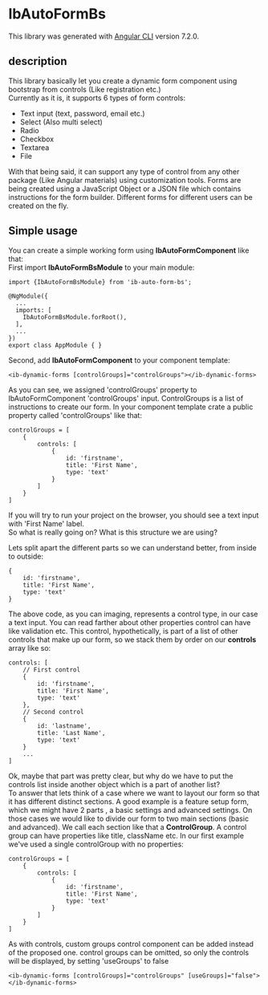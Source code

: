 # IbAutoFormBs

This library was generated with [Angular CLI](https://github.com/angular/angular-cli) version 7.2.0.

## description
This library basically let you create a dynamic form component using bootstrap from controls (Like registration etc.) <br/>
Currently as it is, it supports 6 types of form controls:
* Text input (text, password, email etc.)
* Select (Also multi select)
* Radio
* Checkbox
* Textarea
* File

With that being said, it can support any type of control from any other package (Like Angular materials) using customization tools.
Forms are being created using a JavaScript Object or a JSON file which contains instructions for the form builder. Different forms for different users can be created on the fly.

## Simple usage
You can create a simple working form using **IbAutoFormComponent** like that: <br>
First import **IbAutoFormBsModule** to your main module:

```
import {IbAutoFormBsModule} from 'ib-auto-form-bs';

@NgModule({
  ...
  imports: [
    IbAutoFormBsModule.forRoot(),
  ],
  ...
})
export class AppModule { }

``` 
Second, add **IbAutoFormComponent** to your component template:
```ignorelang
<ib-dynamic-forms [controlGroups]="controlGroups"></ib-dynamic-forms>
```

As you can see, we assigned 'controlGroups' property to IbAutoFormComponent 'controlGroups' input. ControlGroups is a list of instructions to create our form.
In your component template crate a public property called 'controlGroups' like that:

```ignorelang
controlGroups = [
    {
        controls: [
            {
                id: 'firstname',
                title: 'First Name',
                type: 'text'
            }   
        ]       
    }
]
```
If you will try to run your project on the browser, you should see a text input with 'First Name' label. <br />
So what is really going on? What is this structure we are using?<br/>

Lets split apart the different parts so we can understand better, from inside to outside:
```ignorelang
{
    id: 'firstname',
    title: 'First Name',
    type: 'text'
}   
```
The above code, as you can imaging, represents a control type, in our case a text input. You can read farther about other properties control can have like validation etc. 
This control, hypothetically, is part of a list of other controls that make up our form, so we stack them by order on our **controls** array like so:

```ignorelang
controls: [
    // First control
    { 
        id: 'firstname',
        title: 'First Name',
        type: 'text'
    },
    // Second control
    { 
        id: 'lastname',
        title: 'Last Name',
        type: 'text'
    }    
    ...
]   
```
Ok, maybe that part was pretty clear, but why do we have to put the controls list inside another object which is a part of another list? <br />
To answer that lets think of a case where we want to layout our form so that it has different distinct sections. A good example is a feature setup form, which we might have 2 parts , a basic settings and advanced settings. 
On those cases we would like to divide our form to two main sections (basic and advanced). We call each section like that a **ControlGroup**. A control group can have properties like title, className etc.
In our first example we've used a single controlGroup with no properties:

```ignorelang
controlGroups = [
    {
        controls: [
            {
                id: 'firstname',
                title: 'First Name',
                type: 'text'
            }   
        ]       
    }
]
```

As with controls, custom groups control component can be added instead of the proposed one. control groups can be omitted, so only the controls will be displayed, by setting 'useGroups' to false
 
```angular2html
<ib-dynamic-forms [controlGroups]="controlGroups" [useGroups]="false"></ib-dynamic-forms>
```
